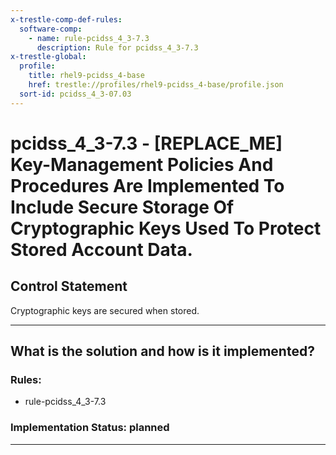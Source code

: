 ```yaml
---
x-trestle-comp-def-rules:
  software-comp:
    - name: rule-pcidss_4_3-7.3
      description: Rule for pcidss_4_3-7.3
x-trestle-global:
  profile:
    title: rhel9-pcidss_4-base
    href: trestle://profiles/rhel9-pcidss_4-base/profile.json
  sort-id: pcidss_4_3-07.03
---
```


# pcidss_4_3-7.3 - \[REPLACE_ME\] Key-Management Policies And Procedures Are Implemented To Include Secure Storage Of Cryptographic Keys Used To Protect Stored Account Data.

## Control Statement

Cryptographic keys are secured when stored.

______________________________________________________________________

## What is the solution and how is it implemented?

<!-- For implementation status enter one of: implemented, partial, planned, alternative, not-applicable -->

<!-- Note that the list of rules under ### Rules: is read-only and changes will not be captured after assembly to JSON -->

<!-- Add control implementation description here for control: pcidss_4_3-7.3 -->

### Rules:

  - rule-pcidss_4_3-7.3

### Implementation Status: planned

______________________________________________________________________
